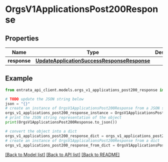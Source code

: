 # OrgsV1ApplicationsPost200Response


## Properties

Name | Type | Description | Notes
------------ | ------------- | ------------- | -------------
**response** | [**UpdateApplicationSuccessResponseResponse**](UpdateApplicationSuccessResponseResponse.md) |  | 

## Example

```python
from entrata_api_client.models.orgs_v1_applications_post200_response import OrgsV1ApplicationsPost200Response

# TODO update the JSON string below
json = "{}"
# create an instance of OrgsV1ApplicationsPost200Response from a JSON string
orgs_v1_applications_post200_response_instance = OrgsV1ApplicationsPost200Response.from_json(json)
# print the JSON string representation of the object
print(OrgsV1ApplicationsPost200Response.to_json())

# convert the object into a dict
orgs_v1_applications_post200_response_dict = orgs_v1_applications_post200_response_instance.to_dict()
# create an instance of OrgsV1ApplicationsPost200Response from a dict
orgs_v1_applications_post200_response_from_dict = OrgsV1ApplicationsPost200Response.from_dict(orgs_v1_applications_post200_response_dict)
```
[[Back to Model list]](../README.md#documentation-for-models) [[Back to API list]](../README.md#documentation-for-api-endpoints) [[Back to README]](../README.md)


